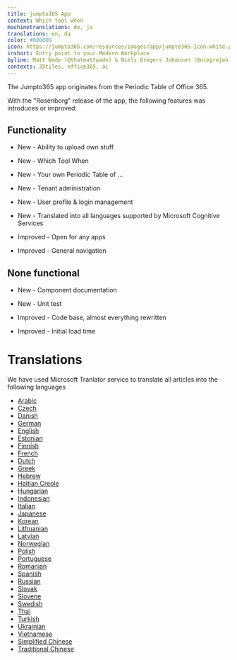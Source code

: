 ```yaml
---
title: jumpto365 App
context: Which tool when
machinetranslations: de, ja
translations: en, da
color: #000000
icon: https://jumpto365.com/resources/images/app/jumpto365-Icon-white.png
inshort: Entry point to your Modern Workplace
byline: Matt Wade (@thatmattwade) & Niels Gregers Johansen (@niegrejoh)
contexts: 35tiles, office365, ai
---
```


The Jumpto365 app originates from the Periodic Table of Office 365. 

With the "Rosenborg" release of the app, the following features was introduces or improved:

## Functionality

* New - Ability to upload own stuff

* New - Which Tool When

* New - Your own Periodic Table of …

* New - Tenant administration

* New - User profile & login management

* New - Translated into all languages supported by Microsoft Cognitive Services

* Improved - Open for any apps

* Improved - General navigation

## None functional

* New - Component documentation

* New - Unit test

* Improved - Code base, almost everything rewritten

* Improved - Initial load time


# Translations
We have used Microsoft Tranlator service to translate all articles into the following languages

- [Arabic](https://preview.app.jumpto365.com/tool/jumpto365/language/ar)
- [Czech](https://preview.app.jumpto365.com/tool/jumpto365/language/cs)
- [Danish](https://preview.app.jumpto365.com/tool/jumpto365/language/da)
- [German](https://preview.app.jumpto365.com/tool/jumpto365/language/de)
- [English](https://preview.app.jumpto365.com/tool/jumpto365/language/en)
- [Estonian](https://preview.app.jumpto365.com/tool/jumpto365/language/et)
- [Finnish](https://preview.app.jumpto365.com/tool/jumpto365/language/fi)
- [French](https://preview.app.jumpto365.com/tool/jumpto365/language/fr)
- [Dutch](https://preview.app.jumpto365.com/tool/jumpto365/language/nl)
- [Greek](https://preview.app.jumpto365.com/tool/jumpto365/language/el)
- [Hebrew](https://preview.app.jumpto365.com/tool/jumpto365/language/he)
- [Haitian Creole](https://preview.app.jumpto365.com/tool/jumpto365/language/ht)
- [Hungarian](https://preview.app.jumpto365.com/tool/jumpto365/language/hu)
- [Indonesian](https://preview.app.jumpto365.com/tool/jumpto365/language/id)
- [Italian](https://preview.app.jumpto365.com/tool/jumpto365/language/it)
- [Japanese](https://preview.app.jumpto365.com/tool/jumpto365/language/ja)
- [Korean](https://preview.app.jumpto365.com/tool/jumpto365/language/ko)
- [Lithuanian](https://preview.app.jumpto365.com/tool/jumpto365/language/lt)
- [Latvian](https://preview.app.jumpto365.com/tool/jumpto365/language/lv)
- [Norwegian](https://preview.app.jumpto365.com/tool/jumpto365/language/no)
- [Polish](https://preview.app.jumpto365.com/tool/jumpto365/language/pl)
- [Portuguese](https://preview.app.jumpto365.com/tool/jumpto365/language/pt)
- [Romanian](https://preview.app.jumpto365.com/tool/jumpto365/language/ro)
- [Spanish](https://preview.app.jumpto365.com/tool/jumpto365/language/es)
- [Russian](https://preview.app.jumpto365.com/tool/jumpto365/language/ru)
- [Slovak](https://preview.app.jumpto365.com/tool/jumpto365/language/sk)
- [Slovene](https://preview.app.jumpto365.com/tool/jumpto365/language/sl)
- [Swedish](https://preview.app.jumpto365.com/tool/jumpto365/language/sv)
- [Thai](https://preview.app.jumpto365.com/tool/jumpto365/language/th)
- [Turkish](https://preview.app.jumpto365.com/tool/jumpto365/language/tr)
- [Ukrainian](https://preview.app.jumpto365.com/tool/jumpto365/language/uk)
- [Vietnamese](https://preview.app.jumpto365.com/tool/jumpto365/language/vi)
- [Simplified Chinese](https://preview.app.jumpto365.com/tool/jumpto365/language/zh-CHS)
- [Traditional Chinese](https://preview.app.jumpto365.com/tool/jumpto365/language/zh-CHT)